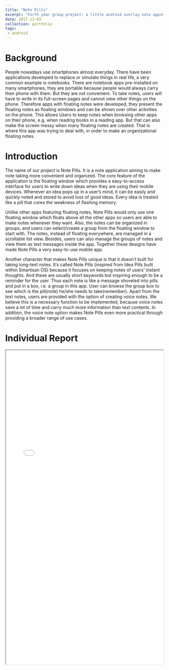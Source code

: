 ```yaml
---
title: "Note Pills"
excerpt: "Forth year group project: a little android overlay note app<br/><img src='/images/NotePills.png' width='80%' style='display: block; margin-left: auto; margin-right: auto; margin-top: 20px'>"
date: 2017-12-03
collection: portfolio
tags:
 - android
---
```


Background
======
People nowadays use smartphones almost everyday. There have been applications developed to replace or simulate things in real life, a very common example is notebooks. There are notebook apps pre-installed on many smartphones, they are portable because people would always carry their phone with them. But they are not convenient. To take notes, users will have to write in its full-screen pages and cannot view other things on the phone. Therefore apps with floating notes were developed, they present the floating notes as floating windows and can be shown over other activities on the phone. This allows Users to keep notes when browsing other apps on their phone, e.g. when reading books in a reading app. But that can also make the screen messy when many floating notes are created. That is where this app was trying to deal with, in order to make an organizational floating notes.

Introduction
======
The name of our project is Note Pills. It is a note application aiming to make note taking more convenient and organized. The core feature of the application is the floating window which provides a easy-to-access interface for users to write down ideas when they are using their mobile devices. Whenever an idea pops up in a user’s mind, it can be easily and quickly noted and stored to avoid loss of good ideas. Every idea is treated like a pill that cures the weakness of flashing memory.

Unlike other apps featuring floating notes, Note Pills would only use one floating window which floats above all the other apps so users are able to make notes whenever they want. Also, the notes can be organized in groups, and users can select/create a group from the floating window to start with. The notes, instead of floating everywhere, are managed in a scrollable list view. Besides, users can also manage the groups of notes and view them as text messages inside the app. Together these designs have made Note Pills a very easy-to-use mobile app.

Another character that makes Note Pills unique is that it doesn’t built for taking long-text notes. It’s called Note Pills (inspired from Idea Pills built within Smartisan OS) because it focuses on keeping notes of users’ instant thoughts. And these are usually short keywords but inspiring enough to be a reminder for the user. Thus each note is like a message shoveled into pills and put in a box, i.e. a group in this app. User can browse the group box to see which is the pill(note) he/she needs to take(remember). Apart from the text notes, users are provided with the option of creating voice notes. We believe this is a necessary function to be implemented, because voice notes save a lot of time and carry much more information than text contents. In addition, the voice note option makes Note Pills even more practical through providing a broader range of use cases.

Individual Report
======
<iframe src="/files/Note Pills.pdf" width="100%" height="1000"></iframe>